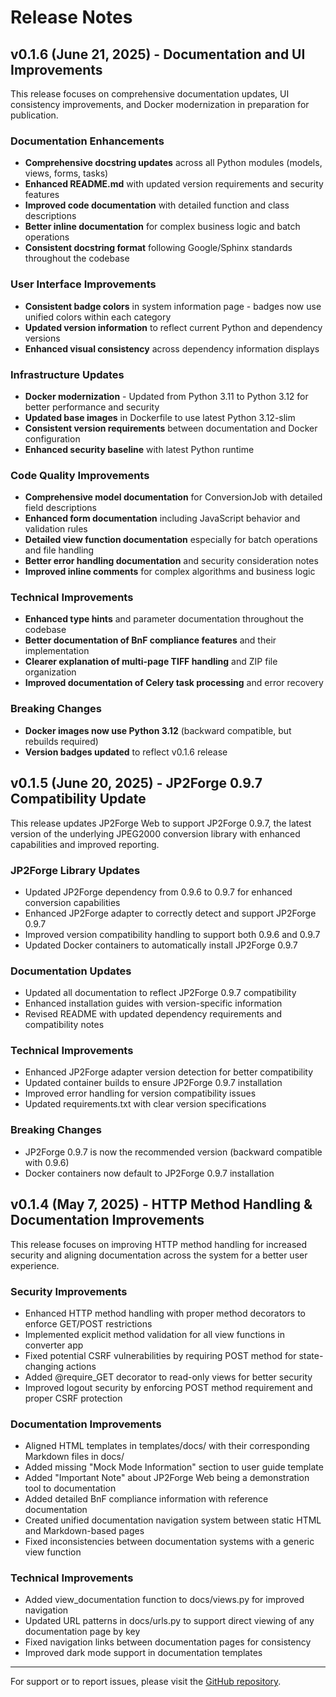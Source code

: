 # Release Notes

## v0.1.6 (June 21, 2025) - Documentation and UI Improvements

This release focuses on comprehensive documentation updates, UI consistency improvements, and Docker modernization in preparation for publication.

### Documentation Enhancements

- **Comprehensive docstring updates** across all Python modules (models, views, forms, tasks)
- **Enhanced README.md** with updated version requirements and security features
- **Improved code documentation** with detailed function and class descriptions
- **Better inline documentation** for complex business logic and batch operations
- **Consistent docstring format** following Google/Sphinx standards throughout the codebase

### User Interface Improvements

- **Consistent badge colors** in system information page - badges now use unified colors within each category
- **Updated version information** to reflect current Python and dependency versions
- **Enhanced visual consistency** across dependency information displays

### Infrastructure Updates

- **Docker modernization** - Updated from Python 3.11 to Python 3.12 for better performance and security
- **Updated base images** in Dockerfile to use latest Python 3.12-slim
- **Consistent version requirements** between documentation and Docker configuration
- **Enhanced security baseline** with latest Python runtime

### Code Quality Improvements

- **Comprehensive model documentation** for ConversionJob with detailed field descriptions
- **Enhanced form documentation** including JavaScript behavior and validation rules
- **Detailed view function documentation** especially for batch operations and file handling
- **Better error handling documentation** and security consideration notes
- **Improved inline comments** for complex algorithms and business logic

### Technical Improvements

- **Enhanced type hints** and parameter documentation throughout the codebase
- **Better documentation of BnF compliance features** and their implementation
- **Clearer explanation of multi-page TIFF handling** and ZIP file organization
- **Improved documentation of Celery task processing** and error recovery

### Breaking Changes

- **Docker images now use Python 3.12** (backward compatible, but rebuilds required)
- **Version badges updated** to reflect v0.1.6 release

## v0.1.5 (June 20, 2025) - JP2Forge 0.9.7 Compatibility Update

This release updates JP2Forge Web to support JP2Forge 0.9.7, the latest version of the underlying JPEG2000 conversion library with enhanced capabilities and improved reporting.

### JP2Forge Library Updates

- Updated JP2Forge dependency from 0.9.6 to 0.9.7 for enhanced conversion capabilities
- Enhanced JP2Forge adapter to correctly detect and support JP2Forge 0.9.7
- Improved version compatibility handling to support both 0.9.6 and 0.9.7
- Updated Docker containers to automatically install JP2Forge 0.9.7

### Documentation Updates

- Updated all documentation to reflect JP2Forge 0.9.7 compatibility
- Enhanced installation guides with version-specific information
- Revised README with updated dependency requirements and compatibility notes

### Technical Improvements

- Enhanced JP2Forge adapter version detection for better compatibility
- Updated container builds to ensure JP2Forge 0.9.7 installation
- Improved error handling for version compatibility issues
- Updated requirements.txt with clear version specifications

### Breaking Changes

- JP2Forge 0.9.7 is now the recommended version (backward compatible with 0.9.6)
- Docker containers now default to JP2Forge 0.9.7 installation

## v0.1.4 (May 7, 2025) - HTTP Method Handling & Documentation Improvements

This release focuses on improving HTTP method handling for increased security and aligning documentation across the system for a better user experience.

### Security Improvements

- Enhanced HTTP method handling with proper method decorators to enforce GET/POST restrictions
- Implemented explicit method validation for all view functions in converter app
- Fixed potential CSRF vulnerabilities by requiring POST method for state-changing actions
- Added @require_GET decorator to read-only views for better security
- Improved logout security by enforcing POST method requirement and proper CSRF protection

### Documentation Improvements

- Aligned HTML templates in templates/docs/ with their corresponding Markdown files in docs/
- Added missing "Mock Mode Information" section to user guide template
- Added "Important Note" about JP2Forge Web being a demonstration tool to documentation
- Added detailed BnF compliance information with reference documentation
- Created unified documentation navigation system between static HTML and Markdown-based pages
- Fixed inconsistencies between documentation systems with a generic view function

### Technical Improvements

- Added view_documentation function to docs/views.py for improved navigation
- Updated URL patterns in docs/urls.py to support direct viewing of any documentation page by key
- Fixed navigation links between documentation pages for consistency
- Improved dark mode support in documentation templates


---

For support or to report issues, please visit the [GitHub repository](https://github.com/xy-liao/jp2forge_web).